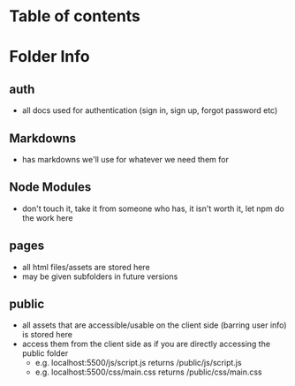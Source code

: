 # Table of contents

# Folder Info
## auth
- all docs used for authentication (sign in, sign up, forgot password etc)

## Markdowns
- has markdowns we'll use for whatever we need them for

## Node Modules
- don't touch it, take it from someone who has, it isn't worth it, let npm do the work here

## pages
- all html files/assets are stored here
- may be given subfolders in future versions

## public
- all assets that are accessible/usable on the client side (barring user info) is stored here
- access them from the client side as if you are directly accessing the public folder
  - e.g. localhost:5500/js/script.js returns /public/js/script.js
  - e.g. localhost:5500/css/main.css returns /public/css/main.css


